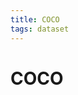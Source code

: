 ```yaml
---
title: COCO
tags: dataset 
---
```


# COCO
























































































